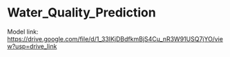 # Water_Quality_Prediction

Model link:
https://drive.google.com/file/d/1_33IKjDBdfkmBjS4Cu_nR3W91USQ7jYO/view?usp=drive_link
